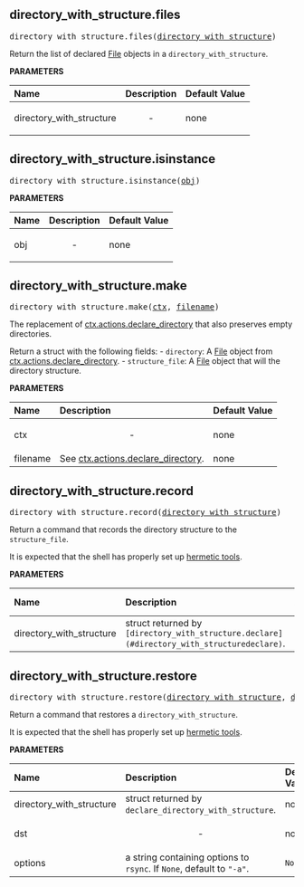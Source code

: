 <!-- Generated with Stardoc: http://skydoc.bazel.build -->



<a id="directory_with_structure.files"></a>

## directory_with_structure.files

<pre>
directory_with_structure.files(<a href="#directory_with_structure.files-directory_with_structure">directory_with_structure</a>)
</pre>

Return the list of declared [File](https://bazel.build/rules/lib/File) objects in a `directory_with_structure`.

**PARAMETERS**


| Name  | Description | Default Value |
| :------------- | :------------- | :------------- |
| <a id="directory_with_structure.files-directory_with_structure"></a>directory_with_structure |  <p align="center"> - </p>   |  none |


<a id="directory_with_structure.isinstance"></a>

## directory_with_structure.isinstance

<pre>
directory_with_structure.isinstance(<a href="#directory_with_structure.isinstance-obj">obj</a>)
</pre>



**PARAMETERS**


| Name  | Description | Default Value |
| :------------- | :------------- | :------------- |
| <a id="directory_with_structure.isinstance-obj"></a>obj |  <p align="center"> - </p>   |  none |


<a id="directory_with_structure.make"></a>

## directory_with_structure.make

<pre>
directory_with_structure.make(<a href="#directory_with_structure.make-ctx">ctx</a>, <a href="#directory_with_structure.make-filename">filename</a>)
</pre>

The replacement of [ctx.actions.declare_directory](https://bazel.build/rules/lib/actions#declare_directory) that also preserves empty directories.

Return a struct with the following fields:
    - `directory`: A [File](https://bazel.build/rules/lib/File) object from
      [ctx.actions.declare_directory](https://bazel.build/rules/lib/actions#declare_directory).
    - `structure_file`: A [File](https://bazel.build/rules/lib/File) object that will the
      directory structure.


**PARAMETERS**


| Name  | Description | Default Value |
| :------------- | :------------- | :------------- |
| <a id="directory_with_structure.make-ctx"></a>ctx |  <p align="center"> - </p>   |  none |
| <a id="directory_with_structure.make-filename"></a>filename |  See [ctx.actions.declare_directory](https://bazel.build/rules/lib/actions#declare_directory).   |  none |


<a id="directory_with_structure.record"></a>

## directory_with_structure.record

<pre>
directory_with_structure.record(<a href="#directory_with_structure.record-directory_with_structure">directory_with_structure</a>)
</pre>

Return a command that records the directory structure to the `structure_file`.

It is expected that the shell has properly set up [hermetic tools](#hermetic_tools).


**PARAMETERS**


| Name  | Description | Default Value |
| :------------- | :------------- | :------------- |
| <a id="directory_with_structure.record-directory_with_structure"></a>directory_with_structure |  struct returned by `[directory_with_structure.declare](#directory_with_structuredeclare)`.   |  none |


<a id="directory_with_structure.restore"></a>

## directory_with_structure.restore

<pre>
directory_with_structure.restore(<a href="#directory_with_structure.restore-directory_with_structure">directory_with_structure</a>, <a href="#directory_with_structure.restore-dst">dst</a>, <a href="#directory_with_structure.restore-options">options</a>)
</pre>

Return a command that restores a `directory_with_structure`.

It is expected that the shell has properly set up [hermetic tools](#hermetic_tools).


**PARAMETERS**


| Name  | Description | Default Value |
| :------------- | :------------- | :------------- |
| <a id="directory_with_structure.restore-directory_with_structure"></a>directory_with_structure |  struct returned by `declare_directory_with_structure`.   |  none |
| <a id="directory_with_structure.restore-dst"></a>dst |  <p align="center"> - </p>   |  none |
| <a id="directory_with_structure.restore-options"></a>options |  a string containing options to `rsync`. If `None`, default to `"-a"`.   |  `None` |


